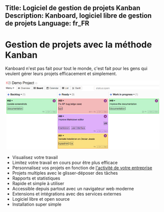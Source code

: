 Title: Logiciel de gestion de projets Kanban
Description: Kanboard, logiciel libre de gestion de projets
Language: fr_FR
---

Gestion de projets avec la méthode Kanban
=========================================

Kanboard n'est pas fait pour tout le monde, c'est fait pour les gens qui veulent gérer leurs projets efficacement et simplement.

![Aperçu de Kanboard](/screenshots/board.png)

- Visualisez votre travail
- Limitez votre travail en cours pour être plus efficace
- Personnalisez vos projets en fonction de [l'activité de votre entreprise](/fr/documentation/usage-examples)
- Projets multiples avec le glisser-déposer des tâches
- Rapports et statistiques
- Rapide et simple à utiliser
- Accessible depuis partout avec un navigateur web moderne
- Extensions et intégrations avec des services externes
- Logiciel libre et open source
- Installation super simple
